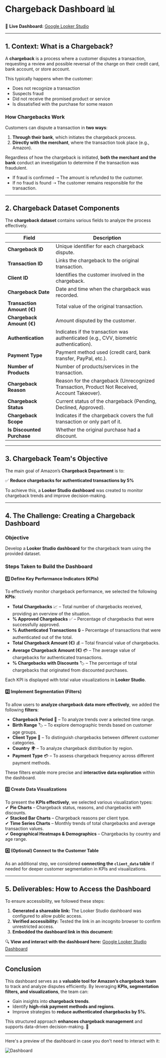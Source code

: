 # **Chargeback Dashboard** 📊  

🔗 **Live Dashboard:** [Google Looker Studio](https://lookerstudio.google.com/s/ske7dRqPsI4)  

---

## **1. Context: What is a Chargeback?**  

A **chargeback** is a process where a customer disputes a transaction, requesting a review and possible reversal of the charge on their credit card, bank account, or store account.  

This typically happens when the customer:  
- Does not recognize a transaction  
- Suspects fraud  
- Did not receive the promised product or service  
- Is dissatisfied with the purchase for some reason  

### **How Chargebacks Work**  
Customers can dispute a transaction in **two ways**:  
1. **Through their bank**, which initiates the chargeback process.  
2. **Directly with the merchant**, where the transaction took place (e.g., Amazon).  

Regardless of how the chargeback is initiated, **both the merchant and the bank** conduct an investigation to determine if the transaction was fraudulent.  
- If fraud is confirmed ➝ The amount is refunded to the customer.  
- If no fraud is found ➝ The customer remains responsible for the transaction.  

---

## **2. Chargeback Dataset Components**  

The **chargeback dataset** contains various fields to analyze the process effectively.  

| **Field**                 | **Description** |
|---------------------------|-------------------------------------------------|
| **Chargeback ID**         | Unique identifier for each chargeback dispute. |
| **Transaction ID**        | Links the chargeback to the original transaction. |
| **Client ID**             | Identifies the customer involved in the chargeback. |
| **Chargeback Date**       | Date and time when the chargeback was recorded. |
| **Transaction Amount (€)** | Total value of the original transaction. |
| **Chargeback Amount (€)** | Amount disputed by the customer. |
| **Authentication**        | Indicates if the transaction was authenticated (e.g., CVV, biometric authentication). |
| **Payment Type**          | Payment method used (credit card, bank transfer, PayPal, etc.). |
| **Number of Products**    | Number of products/services in the transaction. |
| **Chargeback Reason**     | Reason for the chargeback (Unrecognized Transaction, Product Not Received, Account Takeover). |
| **Chargeback Status**     | Current status of the chargeback (Pending, Declined, Approved). |
| **Chargeback Scope**      | Indicates if the chargeback covers the full transaction or only part of it. |
| **Is Discounted Purchase** | Whether the original purchase had a discount. |

---

## **3. Chargeback Team's Objective**  

The main goal of Amazon’s **Chargeback Department** is to:  

✅ **Reduce chargebacks for authenticated transactions by 5%**  

To achieve this, a **Looker Studio dashboard** was created to monitor chargeback trends and improve decision-making.  

---

## **4. The Challenge: Creating a Chargeback Dashboard**  

### **Objective**  
Develop a **Looker Studio dashboard** for the chargeback team using the provided dataset.  

### **Steps Taken to Build the Dashboard**  

#### **1️⃣ Define Key Performance Indicators (KPIs)**  
To effectively monitor chargeback performance, we selected the following **KPIs**:  
- **Total Chargebacks** 📈 – Total number of chargebacks received, providing an overview of the situation.  
- **% Approved Chargebacks** ✅ – Percentage of chargebacks that were successfully approved.  
- **% Authenticated Transactions** 🔒 – Percentage of transactions that were authenticated out of the total.  
- **Total Chargeback Amount (€)** 💰 – Total financial value of chargebacks.  
- **Average Chargeback Amount (€)** 💳 – The average value of chargebacks for authenticated transactions.  
- **% Chargebacks with Discounts** 🏷 – The percentage of total chargebacks that originated from discounted purchases.  

Each KPI is displayed with total value visualizations in **Looker Studio**.  

#### **2️⃣ Implement Segmentation (Filters)**  
To allow users to **analyze chargeback data more effectively**, we added the following **filters**:  
- **Chargeback Period** 📅 – To analyze trends over a selected time range.  
- **Birth Range** 🏷 – To explore demographic trends based on customer age groups.  
- **Client Type** 👤 – To distinguish chargebacks between different customer categories.  
- **Country** 🌍 – To analyze chargeback distribution by region.  
- **Payment Type** 💳 – To assess chargeback frequency across different payment methods.  

These filters enable more precise and **interactive data exploration** within the dashboard.  

#### **3️⃣ Create Data Visualizations**  
To present the **KPIs effectively**, we selected various visualization types:  
✔ **Pie Charts** – Chargeback status, reasons, and chargebacks with discounts.  
✔ **Stacked Bar Charts** – Chargeback reasons per client type.  
✔ **Time Series Charts** – Monthly trends of total chargebacks and average transaction values.  
✔ **Geographical Heatmaps & Demographics** – Chargebacks by country and age range.  

#### **4️⃣ (Optional) Connect to the Customer Table**  
As an additional step, we considered **connecting the `client_data` table** if needed for deeper customer segmentation in KPIs and visualizations.  

---

## **5. Deliverables: How to Access the Dashboard**  

To ensure accessibility, we followed these steps:  
1. **Generated a shareable link:** The Looker Studio dashboard was configured to allow public access.  
2. **Verified accessibility:** Tested the link in an incognito browser to confirm unrestricted access.  
3. **Embedded the dashboard link in this document:**  

🔍 **View and interact with the dashboard here:** [Google Looker Studio Dashboard](https://lookerstudio.google.com/s/ske7dRqPsI4)  

---

## **Conclusion**  
This dashboard serves as a **valuable tool for Amazon’s chargeback team** to track and analyze disputes efficiently. By leveraging **KPIs, segmentation filters, and visualizations**, the team can:  
- Gain insights into **chargeback trends**.  
- Identify **high-risk payment methods and regions**.  
- Improve strategies to **reduce authenticated chargebacks by 5%**.  

This structured approach **enhances chargeback management** and supports data-driven decision-making. 🚀  

---
Here's a preview of the dashboard in case you don't need to interact with it:

![Dashboard](Captura_Dashboard.jpg)

